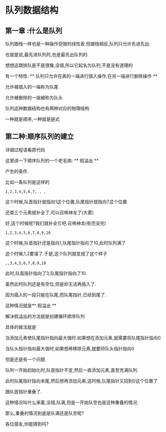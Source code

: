 # 队列数据结构

## 第一章 :什么是队列

队列跟栈一样也是一种操作受限的线性表.但跟栈相反,队列只允许先进先出.

也就是说,最先进队列的,也是最先出队列的.

想想这跟排队是不是很像,没错,所以它起名为队列,不是没有道理的

有一个特性: ** 队列只允许在表的一端进行插入操作,在另一端进行删除操作 **

允许被插入的一端称为队尾

允许被删除的一端被称为队头

队列这种数据结构也有两种对应的物理结构

一种就是顺序,一种就是链式

## 第二种:顺序队列的建立

详细过程请看原代码

这里讲一下顺序队列的一个老毛病:   ** 假溢出 **

产生的条件.

比如一条队列是这样的

`1,2,3,4,5,6,7, , ,`

这个时候,队首指针就指向1这个位置,队尾指针就指向7这个位置

还查三个元素就补全了,可以召唤神龙了(大雾)

好,这个时候呢?我们就补全它吧.召唤神龙(有完没完)

`1,2,3,4,5,6,7,8,9,10 `

这个时候,队首指针还是指向1,队尾指针指向了10,此时队列满了

这个时候,1,2要溜了.于是,这个队列就变成了这个样子

`,,3,4,5,6,7,8,9,10`

此时,队首指针指向了3,队尾指针指向了10.

虽然此时队列还是有空位,但是却无法再插入了.

因为插入的一段只能在队尾,而队尾指针,已经到尾了.

这种情况就是** 假溢出 **

解决假溢出的方法就是创建循环顺序队列

具体的做法就是

当添加元素使队尾指针指向最大值时.如果想在添加元素,就需要将队尾指针指向0

当队头指针指向最大值时,如果想再移除元素,就要将队头指针指向0

但是还是有一个问题.

队列一开始初始化时,队首指针不变,然后一直添加元素,直至充满队列.

此时队尾指针指向末尾,然后想再添加元素,这时候,队尾指针又回到0这个位置了

跟队首指针重叠了.

这种情况叫什么来着,没错,队满,但是一开始队空也是这种重叠的情况.

那么,重叠的情况到底是队满还是队空呢?

各位朋友,你能猜到吗?







